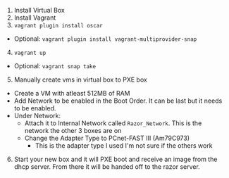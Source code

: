 1. Install Virtual Box
2. Install Vagrant 
3. `vagrant plugin install oscar`
  - Optional: `vagrant plugin install vagrant-multiprovider-snap`
4. `vagrant up` 
  - Optional: `vagrant snap take`
5. Manually create vms in virtual box to PXE box
  - Create a VM with atleast 512MB of RAM
  - Add Network to be enabled in the Boot Order.  It can be last but it
    needs to be enabled.
  - Under Network:
    - Attach it to Internal Network called `Razor_Network`.  This is the
      network the other 3 boxes are on
    - Change the Adapter Type to PCnet-FAST III (Am79C973)
      - This is the adapter type I used I'm not sure if the others work
6. Start your new box and it will PXE boot and receive an image from the
   dhcp server.  From there it will be handed off to the razor server.  


